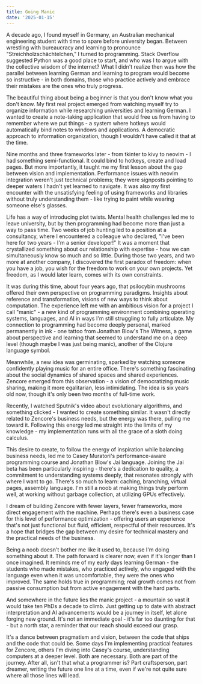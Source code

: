 ```yaml
---
title: Going Manic
date: '2025-01-15'
---
```


A decade ago, I found myself in Germany, an Australian mechanical engineering student with time to spare before university began. Between wrestling with bureaucracy and learning to pronounce "Streichholzschächtelchen," I turned to programming. Stack Overflow suggested Python was a good place to start, and who was I to argue with the collective wisdom of the internet? What I didn't realize then was how the parallel between learning German and learning to program would become so instructive - in both domains, those who practice actively and embrace their mistakes are the ones who truly progress.

The beautiful thing about being a beginner is that you don't know what you don't know. My first real project emerged from watching myself try to organize information while researching universities and learning German. I wanted to create a note-taking application that would free us from having to remember where we put things - a system where hotkeys would automatically bind notes to windows and applications. A democratic approach to information organization, though I wouldn't have called it that at the time.

Nine months and three frameworks later - from tkinter to kivy to neovim - I had something semi-functional. It could bind to hotkeys, create and load pages. But more importantly, it taught me my first lesson about the gap between vision and implementation. Performance issues with neovim integration weren't just technical problems; they were signposts pointing to deeper waters I hadn't yet learned to navigate. It was also my first encounter with the unsatisfying feeling of using frameworks and libraries without truly understanding them - like trying to paint while wearing someone else's glasses.

Life has a way of introducing plot twists. Mental health challenges led me to leave university, but by then programming had become more than just a way to pass time. Two weeks of job hunting led to a position at a consultancy, where I encountered a colleague who declared, "I've been here for two years - I'm a senior developer!" It was a moment that crystallized something about our relationship with expertise - how we can simultaneously know so much and so little. During those two years, and two more at another company, I discovered the first paradox of freedom: when you have a job, you wish for the freedom to work on your own projects. Yet freedom, as I would later learn, comes with its own constraints.

It was during this time, about four years ago, that psilocybin mushrooms offered their own perspective on programming paradigms. Insights about reference and transformation, visions of new ways to think about computation. The experience left me with an ambitious vision for a project I call "manic" - a new kind of programming environment combining operating systems, languages, and AI in ways I'm still struggling to fully articulate. My connection to programming had become deeply personal, marked permanently in ink - one tattoo from Jonathan Blow's The Witness, a game about perspective and learning that seemed to understand me on a deep level (though maybe I was just being manic), another of the Clojure language symbol.

Meanwhile, a new idea was germinating, sparked by watching someone confidently playing music for an entire office. There's something fascinating about the social dynamics of shared spaces and shared experiences. Zencore emerged from this observation - a vision of democratizing music sharing, making it more egalitarian, less intimidating. The idea is six years old now, though it's only been two months of full-time work.

Recently, I watched Sputnik's video about evolutionary algorithms, and something clicked - I wanted to create something similar. It wasn't directly related to Zencore's business needs, but the energy was there, pulling me toward it. Following this energy led me straight into the limits of my knowledge - my implementation runs with all the grace of a sloth doing calculus.

This desire to create, to follow the energy of inspiration while balancing business needs, led me to Casey Muratori's performance-aware programming course and Jonathan Blow's Jai language. Joining the Jai beta has been particularly inspiring - there's a dedication to quality, a commitment to understanding systems deeply, that resonates strongly with where I want to go. There's so much to learn: caching, branching, virtual pages, assembly language. I'm still a noob at making things truly perform well, at working without garbage collection, at utilizing GPUs effectively.

I dream of building Zencore with fewer layers, fewer frameworks, more direct engagement with the machine. Perhaps there's even a business case for this level of performance optimization - offering users an experience that's not just functional but fluid, efficient, respectful of their resources. It's a hope that bridges the gap between my desire for technical mastery and the practical needs of the business.

Being a noob doesn't bother me like it used to, because I'm doing something about it. The path forward is clearer now, even if it's longer than I once imagined. It reminds me of my early days learning German - the students who made mistakes, who practiced actively, who engaged with the language even when it was uncomfortable, they were the ones who improved. The same holds true in programming; real growth comes not from passive consumption but from active engagement with the hard parts.

And somewhere in the future lies the manic project - a mountain so vast it would take ten PhDs a decade to climb. Just getting up to date with abstract interpretation and AI advancements would be a journey in itself, let alone forging new ground. It's not an immediate goal - it's far too daunting for that - but a north star, a reminder that our reach should exceed our grasp.

It's a dance between pragmatism and vision, between the code that ships and the code that could be. Some days I'm implementing practical features for Zencore, others I'm diving into Casey's course, understanding computers at a deeper level. Both are necessary. Both are part of the journey. After all, isn't that what a programmer is? Part craftsperson, part dreamer, writing the future one line at a time, even if we're not quite sure where all those lines will lead.
